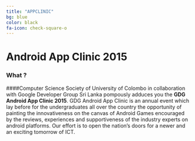 ```yaml
---
title: "APPCLINIC"
bg: blue
color: black
fa-icon: check-square-o
---
```

# Android App Clinic 2015

### What ?

####Computer Science Society of University of Colombo in collaboration with Google Developer Group Sri Lanka pompously adduces you the **GDG Android App Clinic 2015**. GDG Android App Clinic is an annual event which lay before for the undergraduates all over the country the opportunity of painting the innovativeness on the canvas of Android Games encouraged by the reviews, experiences and supportiveness of the industry experts on android platforms.  Our effort is to open the nation’s doors for a newer and an exciting tomorrow of ICT.















